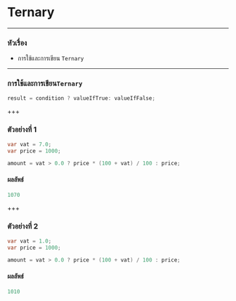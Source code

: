 # Ternary 

---

### หัวเรื่อง


*  การใช้และการเขียน `Ternary` 


---

###  การใช้และการเขียน`Ternary` 

```csharp
result = condition ? valueIfTrue: valueIfFalse;
```

+++

### ตัวอย่างที่ 1

```csharp
var vat = 7.0;
var price = 1000;

amount = vat > 0.0 ? price * (100 + vat) / 100 : price;
```

#### ผลลัพธ์

```csharp
1070
```
+++
### ตัวอย่างที่ 2

```csharp
var vat = 1.0;
var price = 1000;

amount = vat > 0.0 ? price * (100 + vat) / 100 : price;
```

#### ผลลัพธ์

```csharp
1010
```
